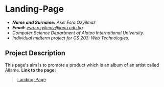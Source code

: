 Landing-Page
==================================================================

- ***Name and Surname:*** *Asel Esra Ozyilmaz*
- ***Email:*** *esra.ozyilmaz@iaau.edu.kg*
- *Computer Science Department of Alatoo International University.*
- *Individual midterm project for CS 203: Web Technologies.*

## Project Description

This page's aim is to promote a product which is an album of an artist called Allame. **Link to the page;**

> [Landing-Page](https://aselesra.github.io/)
